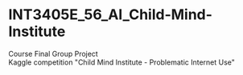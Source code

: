 # INT3405E_56_AI_Child-Mind-Institute
Course Final Group Project   
Kaggle competition "Child Mind Institute - Problematic Internet Use"
